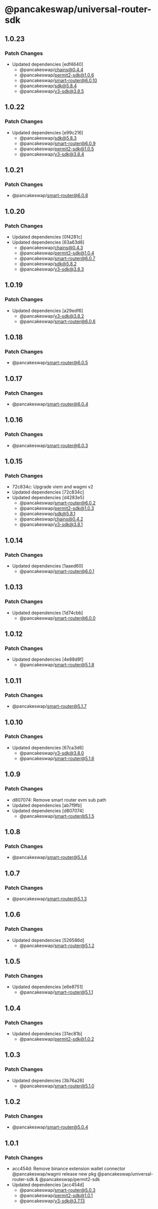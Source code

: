 # @pancakeswap/universal-router-sdk

## 1.0.23

### Patch Changes

- Updated dependencies [edf4640]
  - @pancakeswap/chains@0.4.4
  - @pancakeswap/permit2-sdk@1.0.6
  - @pancakeswap/smart-router@6.0.10
  - @pancakeswap/sdk@5.8.4
  - @pancakeswap/v3-sdk@3.8.5

## 1.0.22

### Patch Changes

- Updated dependencies [e99c216]
  - @pancakeswap/sdk@5.8.3
  - @pancakeswap/smart-router@6.0.9
  - @pancakeswap/permit2-sdk@1.0.5
  - @pancakeswap/v3-sdk@3.8.4

## 1.0.21

### Patch Changes

- @pancakeswap/smart-router@6.0.8

## 1.0.20

### Patch Changes

- Updated dependencies [0f4281c]
- Updated dependencies [63a63d8]
  - @pancakeswap/chains@0.4.3
  - @pancakeswap/permit2-sdk@1.0.4
  - @pancakeswap/smart-router@6.0.7
  - @pancakeswap/sdk@5.8.2
  - @pancakeswap/v3-sdk@3.8.3

## 1.0.19

### Patch Changes

- Updated dependencies [a29edf6]
  - @pancakeswap/v3-sdk@3.8.2
  - @pancakeswap/smart-router@6.0.6

## 1.0.18

### Patch Changes

- @pancakeswap/smart-router@6.0.5

## 1.0.17

### Patch Changes

- @pancakeswap/smart-router@6.0.4

## 1.0.16

### Patch Changes

- @pancakeswap/smart-router@6.0.3

## 1.0.15

### Patch Changes

- 72c834c: Upgrade viem and wagmi v2
- Updated dependencies [72c834c]
- Updated dependencies [d4283e5]
  - @pancakeswap/smart-router@6.0.2
  - @pancakeswap/permit2-sdk@1.0.3
  - @pancakeswap/sdk@5.8.1
  - @pancakeswap/chains@0.4.2
  - @pancakeswap/v3-sdk@3.8.1

## 1.0.14

### Patch Changes

- Updated dependencies [1aaed60]
  - @pancakeswap/smart-router@6.0.1

## 1.0.13

### Patch Changes

- Updated dependencies [1d74cbb]
  - @pancakeswap/smart-router@6.0.0

## 1.0.12

### Patch Changes

- Updated dependencies [4e88d8f]
  - @pancakeswap/smart-router@5.1.8

## 1.0.11

### Patch Changes

- @pancakeswap/smart-router@5.1.7

## 1.0.10

### Patch Changes

- Updated dependencies [67ca3d6]
  - @pancakeswap/v3-sdk@3.8.0
  - @pancakeswap/smart-router@5.1.6

## 1.0.9

### Patch Changes

- d807074: Remove smart router evm sub path
- Updated dependencies [ab7f9fb]
- Updated dependencies [d807074]
  - @pancakeswap/smart-router@5.1.5

## 1.0.8

### Patch Changes

- @pancakeswap/smart-router@5.1.4

## 1.0.7

### Patch Changes

- @pancakeswap/smart-router@5.1.3

## 1.0.6

### Patch Changes

- Updated dependencies [526586d]
  - @pancakeswap/smart-router@5.1.2

## 1.0.5

### Patch Changes

- Updated dependencies [e6e8751]
  - @pancakeswap/smart-router@5.1.1

## 1.0.4

### Patch Changes

- Updated dependencies [31ec81b]
  - @pancakeswap/permit2-sdk@1.0.2

## 1.0.3

### Patch Changes

- Updated dependencies [3b76a26]
  - @pancakeswap/smart-router@5.1.0

## 1.0.2

### Patch Changes

- @pancakeswap/smart-router@5.0.4

## 1.0.1

### Patch Changes

- acc454d: Remove binance extension wallet connector @pancakeswap/wagmi
  release new pkg @pancakeswap/universal-router-sdk & @pancakeswap/permit2-sdk
- Updated dependencies [acc454d]
  - @pancakeswap/smart-router@5.0.3
  - @pancakeswap/permit2-sdk@1.0.1
  - @pancakeswap/v3-sdk@3.7.13
